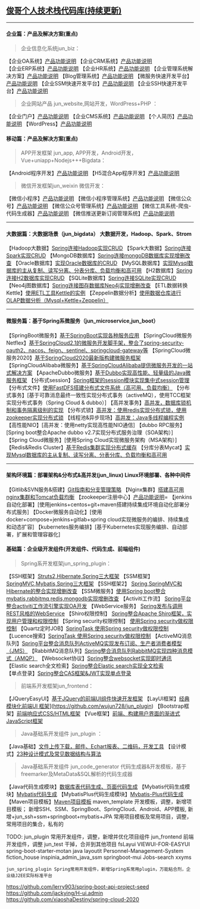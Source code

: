 ## [俊哥个人技术栈代码库(持续更新)](https://github.com/wujun728)
--------------------------------------------------------------------------------------------------------------


#### 企业篇：产品及解决方案(重点)

> 企业信息化系统jun_biz：

【企业OA系统】[产品功能说明](https://github.com/wujun728/jun_biz/jun_oa)
【企业CRM系统】[产品功能说明](https://github.com/wujun728/jun_biz/jun_crm)
【企业ERP系统】[产品功能说明](https://github.com/wujun728/jun_biz/jun_erp)
【企业HR系统】[产品功能说明](https://github.com/wujun728/jun_biz/jun_hr)
【企业管理系统解决方案】[产品功能说明](https://github.com/wujun728/jun_biz/jun_mis) 
【Blog管理系统】[产品功能说明](https://github.com/wujun728/jun_biz/jun_blog)
【微服务快速开发平台】[产品功能说明](https://github.com/wujun728/jun_biz/jun_boot)
【企业SSM快速开发平台】[产品功能说明](https://github.com/wujun728/jun_biz/jun_ssm)
【企业SSH快速开发平台】[产品功能说明](https://github.com/wujun728/jun_biz/jun_ssh)


> 企业网站产品 jun_website,网站开发，WordPress+PHP ：

【企业门户】[产品功能说明](https://github.com/wujun728/jun_website/jun_portal)
【企业CMS系统】[产品功能说明](https://github.com/wujun728/jun_website/jun_cms)
【个人简历】[产品功能说明](https://github.com/wujun728/jun_website/jun_resume)
【WordPress】[产品功能说明](https://github.com/wujun728/jun_website/jun_wordpress)

#### 移动篇：产品及解决方案(重点)

> APP开发框架 jun_app, APP开发，Android开发，Vue+uniapp+Nodejs+++Bigdata：

【Android程序开发】[产品功能说明](https://github.com/wujun728/jun_app/jun_android)
【H5混合App程序开发】[产品功能说明](https://github.com/wujun728/jun_app/jun_app)

> 微信开发框架jun_weixin 微信开发：

【微信小程序】[产品功能说明](https://github.com/wujun728/jun_weixin/weixin_miniprogram)
【微信小程序管理系统】[产品功能说明](https://github.com/wujun728/jun_weixin/weixin_manager)
【微信公众号】[产品功能说明](https://github.com/wujun728/jun_weixin//weixin_product)
【微信公众号管理系统】[产品功能说明](https://github.com/wujun728/jun_weixin/weixin_manager)
【微信工具系统-爬虫-代码生成器】[产品功能说明](https://github.com/wujun728/jun_weixin/weixin_crawler)
【微信推送更新订阅管理系统】[产品功能说明](https://github.com/wujun728/jun_weixin/weixin_push)

--------------------------------------------------------------------------------------------------------------
#### 大数据篇：大数据场景（jun_bigdata） 大数据开发，Hadoop、Spark、Strom 
【Hadoop大数据】[Spring连接Hadoop实现CRUD](https://github.com/wujun728/jun_plugin/Spring-mongoDB)
【Spark大数据】[Spring连接Spark实现CRUD](https://github.com/wujun728/jun_plugin/Spring-mongoDB)
【MongoDB数据库】[Spring连接mongoDB数据库实现增删改查](https://github.com/wujun728/jun_plugin/Spring-mongoDB)
【Oracle数据库】[实现Oracle数据库的CRUD](https://github.com/wujun728/jun_plugin/Spring-redis)
【MySQL数据库】[实现Mysql数据库的主从复制、读写分离、分表分库、负载均衡和高可用](https://github.com/wujun728/jun_plugin/Spring-redis)
【H2数据库】[Spring连接H2数据库实现CRUD](https://github.com/wujun728/jun_plugin/Spring-redis)
【SQLite数据库】[Spring连接SQLite实现CRUD](https://github.com/wujun728/jun_plugin/Spring-redis)
【Neo4j图数据库】[Spring连接图存数据库Neo4j实现增删改查](https://github.com/wujun728/jun_plugin/Spring-neo4j)
【ETL数据转换Kettle】[使用ETL工具Kettle的实例](https://github.com/wujun728/jun_plugin/Kettle-demo)
【Zeppelin数据分析】[使用数据仓库进行OLAP数据分析（Mysql+Kettle+Zeppelin）](https://github.com/wujun728/jun_plugin)

--------------------------------------------------------------------------------------------------------------
#### 微服务篇：基于Spring系微服务（jun_microservice,jun_boot）
【SpringBoot微服务】[基于SpringBoot实现各种服务应用](https://github.com/wujun728/jun_springboot)
【SpringCloud微服务Netflex】[基于SpringCloud2.1的微服务开发脚手架，整合了spring-security-oauth2、nacos、feign、sentinel、springcloud-gateway等](https://github.com/zhoutaoo/SpringCloud)
【SpringCloud微服务2020】[基于SpringCloud2020最新版构建微服务框架](https://github.com/wujun728/jun_plugin)
【SpringCloudAlibaba微服务】[基于SpringCloudAlibaba提供微服务开发的一站式解决方案](https://github.com/wujun728/jun_plugin)
【ApacheDubbo微服务】[基于Dubbo实现高性能、轻量级的Java微服务框架](https://github.com/wujun728/jun_plugin)
【分布式session】[Spring框架的session模块实现集中式session管理 ](https://github.com/wujun728/jun_plugin)
【分布式文件】[使用FastDFS搭建分布式文件系统（高可用、负载均衡）](https://github.com/wujun728/jun_plugin/Spring-fastdfs)
【分布式事务】[基于可靠消息最终一致性实现分布式事务（activeMQ），使用TCC框架实现分布式事务（Spring Cloud & dubbo）]
【高并发事务】[高并发，数据库锁机制和事务隔离级别的实现](https://github.com/wujun728/jun_plugin)
【分布式锁】[高并发：使用redis实现分布式锁，使用zookeeper实现分布式锁](https://github.com/wujun728/jun_plugin)
【线程池&异步现场】[高并发：Java多线程编程实例 ](https://github.com/wujun728/jun_plugin)
【高性能NIO】[高并发：使用netty实现高性能NIO通信]
【dubbo RPC服务】[Spring boot整合Apache dubbo v2.7实现分布式服务治理（SOA架构）]
【Spring Cloud微服务】[使用Spring Cloud实现微服务架构（MSA架构）]
【Redis&Redis Cluster】[基于Redis集群实现分布式缓存](https://github.com/wujun728/jun_plugin/Spring-redis)
【分库分表Mycat】[实现Mysql数据库的主从复制、读写分离、分表分库、负载均衡和高可用](https://github.com/wujun728/jun_plugin/Spring-redis)

--------------------------------------------------------------------------------------------------------------
#### 架构环境篇：部署架构&分布式&高并发(jun_linux)  Linux环境部署、各种中间件

【Gitlib&SVN服务&搭建】[Git指南和分支管理策略](https://github.com/wujun728/jun_plugin)
【Nginx集群】[搭建高可用nginx集群和Tomcat负载均衡](https://github.com/wujun728/jun_plugin)
【zookeeper注册中心】[产品功能说明](https://github.com/wujun728/jun_plugin)=
【jenkins自动化部署】[使用jenkins+centos+git+maven搭建持续集成环境自动化部署分布式服务]
【Docker微服务自动化】[使用docker+compose+jenkins+gitlab+spring cloud实现微服务的编排、持续集成和动态扩容]
【kubernetes服务编排】[基于Kubernetes实现服务编排、自动部署，扩展和管理容器化]


#### 基础篇：企业级开发组件(开发组件、代码生成、前端组件)

> Spring系开发框架jun_spring_plugin：

【SSH框架】[Struts2,Hibernate,Spring三大框架](https://github.com/wujun728/jun_spring_plugin/S2SH)
【SSM框架】 [SpringMVC,Mybatis,Spring三大框架](https://github.com/wujun728/jun_spring_plugin/SSM)
【SSH框架2】 [Spring,SpringMVC和Hibernate的整合实现增删改查](https://github.com/wujun728/jun_spring_plugin/SSH)
【SSM微服务】[使用Spring boot整合mybatis,rabbitmq,redis,mongodb实现增删改查](https://github.com/wujun728/jun_spring_plugin)
【Activiti工作流】 [Spring平台整合activiti工作流引擎实现OA开发](https://github.com/wujun728/jun_spring_plugin/Spring-activiti)
【WebService服务】 [Spring发布与调用REST风格的WebService](https://github.com/wujun728/jun_spring_plugin/Spring-REST)
【Shiro权限控制】 [Spring整合Apache Shiro框架，实现用户管理和权限控制](https://github.com/wujun728/jun_spring_plugin/Spring-shiro)
【Spring security权限控制】 [使用Spring security做权限控制](https://github.com/wujun728/jun_spring_plugin/spring-security-demo)
【Quartz定时JOB】[SpringTask 使用Spring security做权限控制](https://github.com/wujun728/jun_spring_plugin/spring-security-demo)
【Lucence搜索】[SpringTask 使用Spring security做权限控制](https://github.com/wujun728/jun_spring_plugin/spring-security-demo)
【ActiveMQ消息队列】[Spring平台整合消息队列ActiveMQ实现发布订阅、生产者消费者模型（JMS）](https://github.com/wujun728/jun_spring_plugin/Spring-activeMQ)
【RabbitMQ消息队列】[Spring整合消息队列RabbitMQ实现四种消息模式（AMQP）](https://github.com/wujun728/jun_spring_plugin/Spring-rabbitMQ)
【Websocket协议】[Spring整合websocket实现即时通讯](https://github.com/wujun728/jun_spring_plugin/Spring-websocket)
【Elastic search全文检索】[Spring整合Elastic search实现全文检索](https://github.com/wujun728/jun_spring_plugin/Spring-elastic_search)
【单点登录】[Spring整合CAS框架&JWT实现单点登录](https://github.com/wujun728/jun_spring_plugin/Spring-cas-sso)

> 前端系开发框架jun_frontend：

【JQueryEasyUI】[基于JQuery的前端UI组件快速开发框架](https://github.com/wujun728/jun_plugin)
【LayUI框架】[经典模块化前端UI 框架](https://www.layui.com/)](https://github.com/wujun728/jun_plugin)
【Bootstrap框架】[前端响应式CSS/HTML框架](https://github.com/wujun728/jun_plugin)
【Vue框架】[前端、构建用户界面的渐进式JavaScript框架](https://github.com/wujun728/jun_plugin)

> Java基础系开发组件 jun_plugin ：

【Java基础】[文件上传下载，邮件、Echart报表、二维码，开发工具](https://github.com/wujun728/jun_plugin/SSM)
【设计模式】[23种设计模式及常见数据结构与算法](https://github.com/wujun728/jun_plugin/SSM)

> Java基础系开发组件  jun_code_generator  代码生成器&开发模板，基于freemarker及MetaData&SQL解析的代码生成器

【Java代码生成模块】[数据库表代码生成、页面代码生成](https://github.com/wujun728/jun_code_generator/jun_code_helper)
【Mybatis代码生成模块】[Mybatis代码生成](https://github.com/wujun728/jun_code_generator)
【MybatisPlus代码生成模块】[Mybatis-Plus代码生成](https://github.com/wujun728/jun_code_generator)
【Maven项目模板】[Maven项目模板](https://github.com/wujun728/jun_code_generator)
		maven_template 开发模板，调整，新增项目模板；
		新增SSH、SSM、SpringBoot、SpringCloud、Android、APP模板,
		新增+jun_ssh+ssm+springboot+mybatis+JPA
		常用项目模板及常用项目，调整，常用项目的集合，私有的

TODO: 
	jun_plugin 常用开发组件，调整，新增并优化项目组件
		jun_frontend 前端开发组件，调整
		jun_test 干掉，合并到其他项目
		fsLayui 
		VIEWUI-FOR-EASYUI 
		spring-boot-starter-motan 
		java
		layoutit
		Personnel-Management-System
		fiction_house
		inspinia_admin_java_ssm
		springboot-mui
		Jobs-search
		xxyms
		 
	jun_spring_plugin Spring常用开发组件，新增Spring系常用plugin，万能粘合剂，企业级J2EE实际标准平台 

https://github.com/lerry903/spring-boot-api-project-seed
https://github.com/jackying/H-ui.admin
https://github.com/xiaoshaDestiny/spring-cloud-2020







 	
